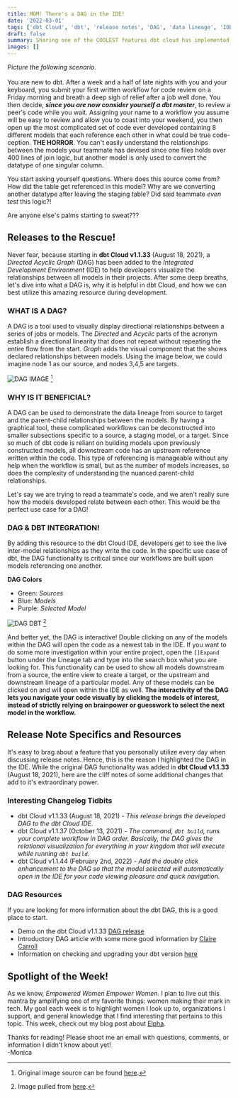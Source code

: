 ```yaml
---
title: MOM! There's a DAG in the IDE!
date: '2022-03-01'
tags: ['dbt Cloud', 'dbt', 'release notes', 'DAG', 'data lineage', 'IDE']
draft: false
summary: Sharing one of the COOLEST features dbt cloud has implemented within the IDE.
images: []
---
```


_Picture the following scenario._ \
\
You are new to dbt. After a week and a half of late nights with you and your keyboard, you submit your first written workflow for code review on a Friday morning and breath a deep sigh of relief after a job well done. You then decide, **_since you are now consider yourself a dbt master_**, to review a peer's code while you wait. Assigning your name to a workflow you assume will be easy to review and allow you to coast into your weekend, you then open up the most complicated set of code ever developed containing 8 different models that each reference each other in what could be true code-ception. **THE HORROR**. You can't easily understand the relationships between the models your teammate has devised since one files holds over 400 lines of join logic, but another model is only used to convert the datatype of one singular column.

You start asking yourself questions. Where does this source come from? How did the table get referenced in this model? Why are we converting another datatype after leaving the staging table? Did said teammate _even test_ this logic?!

Are anyone else's palms starting to sweat???

## Releases to the Rescue!

Never fear, because starting in **dbt Cloud v1.1.33** (August 18, 2021), a _Directed Acyclic Graph_ (DAG) has been added to the _Integrated Development Environment_ (IDE) to help developers visualize the relationships between all models in their projects. After some deep breaths, let's dive into what a DAG is, why it is helpful in dbt Cloud, and how we can best utilize this amazing resource during development.

### WHAT IS A DAG?

A DAG is a tool used to visually display directional relationships between a series of jobs or models. The _Directed_ and _Acyclic_ parts of the acronym establish a directional linearity that does not repeat without repeating the entire flow from the start. _Graph_ adds the visual component that the shows declared relationships between models. Using the image below, we could imagine node 1 as our source, and nodes 3,4,5 are targets.

![DAG IMAGE](https://hazelcast.com/wp-content/uploads/2021/12/diagram-DirectedAcrylicGraph.png) [^1]
[^1]: Original image source can be found [here](https://hazelcast.com/glossary/directed-acyclic-graph/).

### WHY IS IT BENEFICIAL?

A DAG can be used to demonstrate the data lineage from source to target and the parent-child relationships between the models. By having a graphical tool, these complicated workflows can be deconstructed into smaller subsections specific to a source, a staging model, or a target. Since so much of dbt code is reliant on building models upon previously constructed models, all downstream code has an upstream reference written within the code. This type of referencing is manageable without any help when the workflow is small, but as the number of models increases, so does the complexity of understanding the nuanced parent-child relationships.

Let's say we are trying to read a teammate's code, and we aren't really sure how the models developed relate between each other. This would be the perfect use case for a DAG!

### DAG & DBT INTEGRATION!

By adding this resource to the dbt Cloud IDE, developers get to see the live inter-model relationships as they write the code. In the specific use case of dbt, the DAG functionality is critical since our workflows are built upon models referencing one another.

**DAG Colors**

- Green: _Sources_
- Blue: _Models_
- Purple: _Selected Model_

![DAG DBT](https://blog.getdbt.com/content/images/size/w2000/2021/08/Screen-Shot-2021-08-19-at-12.24.13-PM.png) [^2]
[^2]: Image pulled from [here](https://blog.getdbt.com/content/images/size/w2000/2021/08/Screen-Shot-2021-08-19-at-12.24.13-PM.png).

And better yet, the DAG is interactive! Double clicking on any of the models within the DAG will open the code as a newest tab in the IDE. If you want to do some more investigation within your entire project, open the `[]Expand` button under the Lineage tab and type into the search box what you are looking for. This functionality can be used to show all models downstream from a source, the entire view to create a target, or the upstream and downstream lineage of a particular model. Any of these models can be clicked on and will open within the IDE as well. **The interactivity of the DAG lets you navigate your code visually by clicking the models of interest, instead of strictly relying on brainpower or guesswork to select the next model in the workflow.**

## Release Note Specifics and Resources

It's easy to brag about a feature that you personally utilize every day when discussing release notes. Hence, this is the reason I highlighted the DAG in the IDE. While the original DAG functionality was added in **dbt Cloud v1.1.33** (August 18, 2021), here are the cliff notes of some additional changes that add to it's extraordinary power.

### Interesting Changelog Tidbits

- dbt Cloud v1.1.33 (August 18, 2021) - _This release brings the developed DAG to the dbt Cloud IDE_.
- dbt Cloud v1.1.37 (October 13, 2021) - _The command, `dbt build`, runs your complete workflow in DAG order. Basically, the DAG gives the relational visualization for everything in your kingdom that will execute while running `dbt build`._
- dbt Cloud v1.1.44 (February 2nd, 2022) - _Add the double click enhancement to the DAG so that the model selected will automatically open in the IDE for your code viewing pleasure and quick navigation._

### DAG Resources

If you are looking for more information about the dbt DAG, this is a good place to start.

- Demo on the dbt Cloud v1.1.33 [DAG release](https://www.loom.com/share/eda9eded41a84863a1ed58ccac630d77?t=4)
- Introductory DAG article with some more good information by [Claire Carroll](https://analyticsengineers.club/whats-a-dag/)
- Information on checking and upgrading your dbt version [here](https://docs.getdbt.com/docs/dbt-cloud/cloud-configuring-dbt-cloud/cloud-upgrading-dbt-versions#:~:text=You%20can%20see%20which%20dbt,,%20dbt-utils%20version%200.7.)

## Spotlight of the Week!

As we know, _Empowered Women Empower Women_. I plan to live out this mantra by amplifying one of my favorite things: women making their mark in tech. My goal each week is to highlight women I look up to, organizations I support, and general knowledge that I find interesting that pertains to this topic. This week, check out my blog post about [Elpha](../SOTW/SOTW_Elpha).

Thanks for reading! Please shoot me an email with questions, comments, or information I didn't know about yet!
\
-Monica
